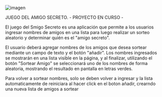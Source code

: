 
![imagen](https://pasteboard.co/v3kMLDpWodVX.png)

JUEGO DEL AMIGO SECRETO. -  PROYECTO EN CURSO -

El juego del Smigo Secreto es una aplicación que permite a los usuarios ingresar nombres de amigos en una lista
para luego realizar un sorteo aleatorio y determinar quién es el "amigo secreto".

El usuario deberá agregar nombres de los amigos que desea sortear mediante un campo de texto y el botón "añadir". 
Los nombres ingresados se mostrarán en una lista visible en la página, y al finalizar, utilizando el botón  "Sortear Amigo" se 
seleccionará uno de los nombres de forma aleatoria, mostrando el resultado en pantalla en letras verdes. 

Para volver a sortear  nombres, solo se deben volver a ingresar y la lista automaticamente
de reiniciara al hacer click en el boton añadir, crearndo una nueva lista de amigos a sortear


